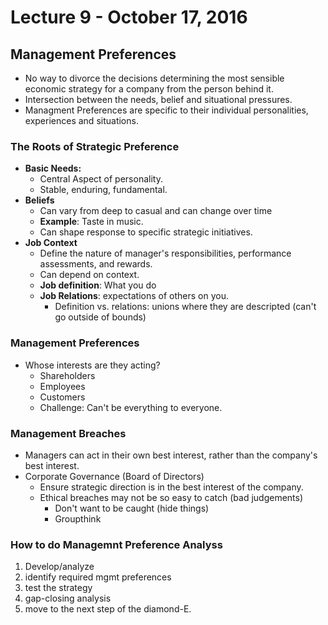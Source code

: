 # Lecture 9 - October 17, 2016

## Management Preferences
* No way to divorce the decisions determining the most sensible economic strategy for a company from the person behind it.
* Intersection between the needs, belief and situational pressures.
* Managment Preferences are specific to their individual personalities, experiences and situations.
### The Roots of Strategic Preference
* **Basic Needs:**
  * Central Aspect of personality.
  * Stable, enduring, fundamental.
* **Beliefs**
  * Can vary from deep to casual and can change over time
  * **Example**: Taste in music.
  * Can shape response to specific strategic initiatives.
* **Job Context**
  * Define the nature of manager's responsibilities, performance assessments, and rewards.
  * Can depend on context.
  * **Job definition**: What you do
  * **Job Relations**: expectations of others on you.
    * Definition vs. relations: unions where they are descripted (can't go outside of bounds)

### Management Preferences
* Whose interests are they acting?
    * Shareholders
    * Employees
    * Customers
    * Challenge: Can't be everything to everyone.

### Management Breaches
* Managers can act in their own best interest, rather than the company's best interest.
* Corporate Governance (Board of Directors)
    * Ensure strategic direction is in the best interest of the company.
    * Ethical breaches may not be so easy to catch (bad judgements)
        * Don't want to be caught (hide things)
        * Groupthink

### How to do Managemnt Preference Analyss
1. Develop/analyze
2. identify required mgmt preferences
3. test the strategy
4. gap-closing analysis
5. move to the next step of the diamond-E.
